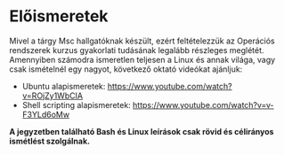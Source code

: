 # Előismeretek
Mivel a tárgy Msc hallgatóknak készült, ezért feltételezzük az Operációs rendszerek kurzus gyakorlati tudásának legalább részleges meglétét. 
Amennyiben számodra ismeretlen teljesen a Linux és annak világa, vagy csak ismételnél egy nagyot, következő oktató videókat ajánljuk:

- Ubuntu alapismeretek: https://www.youtube.com/watch?v=ROjZy1WbCIA
- Shell scripting alapismeretek: https://www.youtube.com/watch?v=v-F3YLd6oMw

__A jegyzetben található Bash és Linux leírások csak rövid és célirányos ismétlést szolgálnak.__
